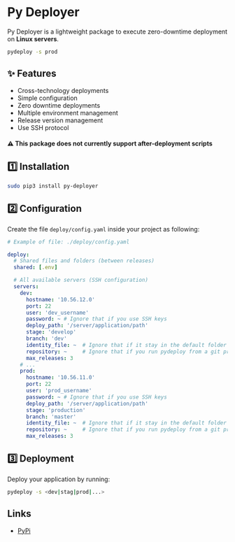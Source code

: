 # Py Deployer

Py Deployer is a lightweight package to execute zero-downtime deployment on **Linux servers**.

```bash
pydeploy -s prod
```

## ✨ Features

- Cross-technology deployments
- Simple configuration
- Zero downtime deployments
- Multiple environment management
- Release version management
- Use SSH protocol

#### ⚠ This package does not currently support after-deployment scripts

## 1️⃣ Installation

```bash
sudo pip3 install py-deployer
```

## 2️⃣ Configuration

Create the file `deploy/config.yaml` inside your project as following:

```yaml
# Example of file: ./deploy/config.yaml

deploy:
  # Shared files and folders (between releases)
  shared: [.env]

  # All available servers (SSH configuration)
  servers:
    dev:
      hostname: '10.56.12.0'
      port: 22
      user: 'dev_username'
      password: ~ # Ignore that if you use SSH keys
      deploy_path: '/server/application/path'
      stage: 'develop'
      branch: 'dev'
      identity_file: ~  # Ignore that if it stay in the default folder (~/.ssh)
      repository: ~     # Ignore that if you run pydeploy from a git project directory
      max_releases: 3
    # ...
    prod:
      hostname: '10.56.11.0'
      port: 22
      user: 'prod_username'
      password: ~ # Ignore that if you use SSH keys
      deploy_path: '/server/application/path'
      stage: 'production'
      branch: 'master'
      identity_file: ~  # Ignore that if it stay in the default folder (~/.ssh)
      repository: ~     # Ignore that if you run pydeploy from a git project directory
      max_releases: 3


```

## 3️⃣ Deployment

Deploy your application by running:

```bash
pydeploy -s <dev|stag|prod|...>
```

## Links

- [PyPi](https://pypi.org/project/py-deployer/)